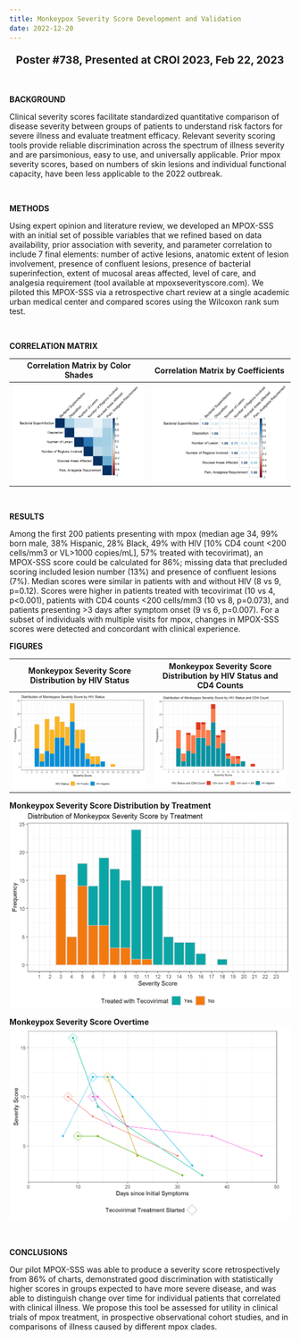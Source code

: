 ```yaml
---
title: Monkeypox Severity Score Development and Validation
date: 2022-12-20
---
```


<p style="text-align: center;font-size:2vw"><b>Poster #738, Presented at CROI 2023, Feb 22, 2023</b></p>

<br>

**BACKGROUND**

Clinical severity scores facilitate standardized quantitative comparison of disease severity between groups of patients to understand risk factors for severe illness and evaluate treatment efficacy. Relevant severity scoring tools provide reliable discrimination across the spectrum of illness severity and are parsimonious, easy to use, and universally applicable. Prior mpox severity scores, based on numbers of skin lesions and individual functional capacity, have been less applicable to the 2022 outbreak.

<br>


**METHODS**

Using expert opinion and literature review, we developed an MPOX-SSS with an initial set of possible variables that we refined based on data availability, prior association with severity, and parameter correlation to include 7 final elements: number of active lesions, anatomic extent of lesion involvement, presence of confluent lesions, presence of bacterial superinfection, extent of mucosal areas affected, level of care, and analgesia requirement (tool available at mpoxseverityscore.com). We piloted this MPOX-SSS via a retrospective chart review at a single academic urban medical center and compared scores using the Wilcoxon rank sum test.

<br>

**CORRELATION MATRIX**

Correlation Matrix by Color Shades     |  Correlation Matrix by Coefficients
:-------------------------:|:-------------------------:
![**Matrix 1A: Monkeypox Severity Score Correlation Matrix 1**](Matrix_1A.png)  |  ![**Matrix 1B: Monkeypox Severity Score Correlation Matrix 2**](Matrix_1B.png)


<br>

**RESULTS**

Among the first 200 patients presenting with mpox (median age 34, 99% born male, 38% Hispanic, 28% Black, 49% with HIV [10% CD4 count <200 cells/mm3 or VL>1000 copies/mL], 57% treated with tecovirimat), an MPOX-SSS score could be calculated for 86%; missing data that precluded scoring included lesion number (13%) and presence of confluent lesions (7%). Median scores were similar in patients with and without HIV (8 vs 9, p=0.12). Scores were higher in patients treated with tecovirimat (10 vs 4, p<0.001), patients with CD4 counts <200 cells/mm3 (10 vs 8, p=0.073), and patients presenting >3 days after symptom onset (9 vs 6, p=0.007). For a subset of individuals with multiple visits for mpox, changes in MPOX-SSS scores were detected and concordant with clinical experience.


**FIGURES**

Monkeypox Severity Score Distribution by HIV Status   |  Monkeypox Severity Score Distribution by HIV Status and CD4 Counts
:-------------------------:|:-------------------------:
![**Figure 1C: Monkeypox Severity Score Distribution by HIV Status**](Figure_1C.png)  |  ![**Figure 1A: Monkeypox Severity Score Distribution by Treatment**](Figure_1A.png)

**Monkeypox Severity Score Distribution by Treatment**
![**Figure 1D: Monkeypox Severity Score Distribution by Treatment**](Figure_1D.png)

**Monkeypox Severity Score Overtime**
![**Figure 1B: Monkeypox Severity Score Overtime**](Figure_1B.png)

<br>

**CONCLUSIONS**

Our pilot MPOX-SSS was able to produce a severity score retrospectively from 86% of charts, demonstrated good discrimination with statistically higher scores in groups expected to have more severe disease, and was able to distinguish change over time for individual patients that correlated with clinical illness. We propose this tool be assessed for utility in clinical trials of mpox treatment, in prospective observational cohort studies, and in comparisons of illness caused by different mpox clades.


